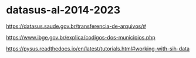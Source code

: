 # datasus-al-2014-2023
https://datasus.saude.gov.br/transferencia-de-arquivos/#

https://www.ibge.gov.br/explica/codigos-dos-municipios.php


https://pysus.readthedocs.io/en/latest/tutorials.html#working-with-sih-data